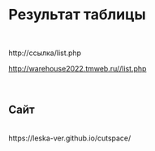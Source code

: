 <br>
<h1>Результат таблицы</h1> 
<br>

 http://ссылка/list.php

http://warehouse2022.tmweb.ru//list.php

<br>
<h2>Сайт</h2> 
<br>
https://leska-ver.github.io/cutspace/